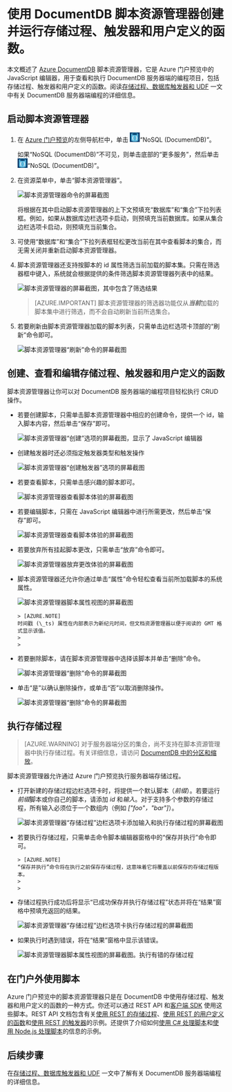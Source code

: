 <properties
    pageTitle="Azure DocumentDB 门户工具：脚本资源管理器 | Azure"
    description="了解 DocumentDB 脚本资源管理器，这是一种 Azure 门户预览工具，用于管理 DocumentDB 服务器端编程项目，包括 JavaScript 存储过程、触发器和用户定义的函数。"
    keywords="javascript 编辑器"
    services="documentdb"
    author="kirillg"
    manager="jhubbard"
    editor="monicar"
    documentationcenter="" />
<tags
    ms.assetid="9d0620da-2449-4c17-82a4-24aaa46e9b3e"
    ms.service="documentdb"
    ms.workload="data-services"
    ms.tgt_pltfrm="na"
    ms.devlang="na"
    ms.topic="article"
    ms.date="02/14/2017"
    wacn.date="03/22/2017"
    ms.author="kirillg" />  


# 使用 DocumentDB 脚本资源管理器创建并运行存储过程、触发器和用户定义的函数。
本文概述了 [Azure DocumentDB](/home/features/documentdb/) 脚本资源管理器，它是 Azure 门户预览中的 JavaScript 编辑器，用于查看和执行 DocumentDB 服务器端的编程项目，包括存储过程、触发器和用户定义的函数。阅读[存储过程、数据库触发器和 UDF](/documentation/articles/documentdb-programming/) 一文中有关 DocumentDB 服务器端编程的详细信息。

## 启动脚本资源管理器
1. 在 [Azure 门户预览](https://portal.azure.cn)的左侧导航栏中，单击 ![Azure DocumentDB 图标](./media/documentdb-query-collections-query-explorer/nosql-documentdb-portal-icon.png)“NoSQL (DocumentDB)”。

    如果“NoSQL (DocumentDB)”不可见，则单击底部的“更多服务”，然后单击 ![Azure DocumentDB 图标](./media/documentdb-query-collections-query-explorer/nosql-documentdb-portal-icon.png)“NoSQL (DocumentDB)”。
2. 在资源菜单中，单击“脚本资源管理器”。
   
    ![脚本资源管理器命令的屏幕截图](./media/documentdb-view-scripts/scriptexplorercommand.png)  

   
    将根据在其中启动脚本资源管理器的上下文预填充“数据库”和“集合”下拉列表框。例如，如果从数据库边栏选项卡启动，则预填充当前数据库。如果从集合边栏选项卡启动，则预填充当前集合。
3. 可使用“数据库”和“集合”下拉列表框轻松更改当前在其中查看脚本的集合，而无需关闭并重新启动脚本资源管理器。
4. 脚本资源管理器还支持按脚本的 id 属性筛选当前加载的脚本集。只需在筛选器框中键入，系统就会根据提供的条件筛选脚本资源管理器列表中的结果。
   
    ![脚本资源管理器的屏幕截图，其中包含了筛选结果](./media/documentdb-view-scripts/scriptexplorerfilterresults.png)

    > [AZURE.IMPORTANT] 
    脚本资源管理器的筛选器功能仅从***当前***加载的脚本集中进行筛选，而不会自动刷新当前所选集合。

5. 若要刷新由脚本资源管理器加载的脚本列表，只需单击边栏选项卡顶部的“刷新”命令即可。
   
    ![脚本资源管理器“刷新”命令的屏幕截图](./media/documentdb-view-scripts/scriptexplorerrefresh.png)

## 创建、查看和编辑存储过程、触发器和用户定义的函数
脚本资源管理器让你可以对 DocumentDB 服务器端的编程项目轻松执行 CRUD 操作。

- 若要创建脚本，只需单击脚本资源管理器中相应的创建命令，提供一个 id，输入脚本内容，然后单击“保存”即可。
  
    ![脚本资源管理器“创建”选项的屏幕截图，显示了 JavaScript 编辑器](./media/documentdb-view-scripts/scriptexplorercreatecommand.png)
- 创建触发器时还必须指定触发器类型和触发操作
  
    ![脚本资源管理器“创建触发器”选项的屏幕截图](./media/documentdb-view-scripts/scriptexplorercreatetrigger.png)
- 若要查看脚本，只需单击感兴趣的脚本即可。
  
    ![脚本资源管理器查看脚本体验的屏幕截图](./media/documentdb-view-scripts/scriptexplorerviewscript.png)
- 若要编辑脚本，只需在 JavaScript 编辑器中进行所需更改，然后单击“保存”即可。
  
    ![脚本资源管理器查看脚本体验的屏幕截图](./media/documentdb-view-scripts/scriptexplorereditscript.png)
- 若要放弃所有挂起脚本更改，只需单击“放弃”命令即可。
  
    ![脚本资源管理器放弃更改体验的屏幕截图](./media/documentdb-view-scripts/scriptexplorerdiscardchanges.png)
- 脚本资源管理器还允许你通过单击“属性”命令轻松查看当前所加载脚本的系统属性。
  
    ![脚本资源管理器脚本属性视图的屏幕截图](./media/documentdb-view-scripts/scriptproperties.png)
  
	  > [AZURE.NOTE]
	  时间戳 (\_ts) 属性在内部表示为新纪元时间，但文档资源管理器以便于阅读的 GMT 格式显示该值。
	  > 
	  > 
- 若要删除脚本，请在脚本资源管理器中选择该脚本并单击“删除”命令。
  
    ![脚本资源管理器“删除”命令的屏幕截图](./media/documentdb-view-scripts/scriptexplorerdeletescript1.png)
- 单击“是”以确认删除操作，或单击“否”以取消删除操作。
  
    ![脚本资源管理器“删除”命令的屏幕截图](./media/documentdb-view-scripts/scriptexplorerdeletescript2.png)

## 执行存储过程
> [AZURE.WARNING]
对于服务器端分区的集合，尚不支持在脚本资源管理器中执行存储过程。有关详细信息，请访问 [DocumentDB 中的分区和缩放](/documentation/articles/documentdb-partition-data/)。
> 
> 

脚本资源管理器允许通过 Azure 门户预览执行服务器端存储过程。

- 打开新建的存储过程边栏选项卡时，将提供一个默认脚本（*前缀*）。若要运行*前缀*脚本或你自己的脚本，请添加 *id* 和*输入*。对于支持多个参数的存储过程，所有输入必须位于一个数组内（例如 *["foo"，"bar"]*）。
  
    ![脚本资源管理器“存储过程”边栏选项卡添加输入和执行存储过程的屏幕截图](./media/documentdb-view-scripts/documentdb-execute-a-stored-procedure-input.png)
- 若要执行存储过程，只需单击命令脚本编辑器窗格中的“保存并执行”命令即可。
  
	  > [AZURE.NOTE]
	  “保存并执行”命令将在执行之前保存存储过程，这意味着它将覆盖以前保存的存储过程版本。
	  > 
	  > 
- 存储过程执行成功后将显示“已成功保存并执行存储过程”状态并将在“结果”窗格中预填充返回的结果。
  
    ![脚本资源管理器“存储过程”边栏选项卡执行存储过程的屏幕截图](./media/documentdb-view-scripts/documentdb-execute-a-stored-procedure.png)
- 如果执行时遇到错误，将在“结果”窗格中显示该错误。
  
    ![脚本资源管理器脚本属性视图的屏幕截图。执行有错的存储过程](./media/documentdb-view-scripts/documentdb-execute-a-stored-procedure-error.png)

## 在门户外使用脚本
Azure 门户预览中的脚本资源管理器只是在 DocumentDB 中使用存储过程、触发器和用户定义的函数的一种方式。你还可以通过 REST API 和[客户端 SDK](/documentation/articles/documentdb-sdk-dotnet/) 使用这些脚本。REST API 文档包含有关[使用 REST 的存储过程](https://msdn.microsoft.com/zh-cn/library/azure/mt489092.aspx)、[使用 REST 的用户定义的函数](https://msdn.microsoft.com/zh-cn/library/azure/dn781481.aspx)和[使用 REST 的触发器](https://msdn.microsoft.com/zh-cn/library/azure/mt489116.aspx)的示例。还提供了介绍如何[使用 C# 处理脚本](/documentation/articles/documentdb-dotnet-samples/#server-side-programming-examples/)和[使用 Node.js 处理脚本](/documentation/articles/documentdb-nodejs-samples/#server-side-programming-examples/)的信息的示例。

## 后续步骤
在[存储过程、数据库触发器和 UDF](/documentation/articles/documentdb-programming/) 一文中了解有关 DocumentDB 服务器端编程的详细信息。

<!---HONumber=Mooncake_0313_2017-->
<!---Update_Description: wording update -->